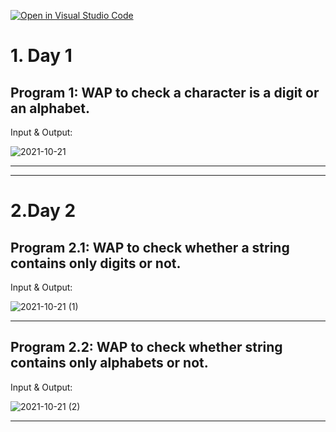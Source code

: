 [![Open in Visual Studio Code](https://classroom.github.com/assets/open-in-vscode-f059dc9a6f8d3a56e377f745f24479a46679e63a5d9fe6f495e02850cd0d8118.svg)](https://classroom.github.com/online_ide?assignment_repo_id=5517692&assignment_repo_type=AssignmentRepo)
# 1. Day 1
## Program 1: WAP to check a character is a digit or an alphabet.
Input & Output:


![2021-10-21](https://user-images.githubusercontent.com/67329015/138268417-fcabf3c3-7b53-4cf5-a77d-a82d143f0907.png)
***
***
# 2.Day 2
## Program 2.1: WAP to check whether a string contains only digits or not.
Input & Output:

![2021-10-21 (1)](https://user-images.githubusercontent.com/67329015/138270473-d15eab55-9e22-4066-a8d3-66de3bc8b3a8.png)
***
## Program 2.2: WAP to check whether string contains only alphabets or not.
Input & Output:

![2021-10-21 (2)](https://user-images.githubusercontent.com/67329015/138271473-74b1ec43-c74b-4b78-b55a-9d7df88b3e76.png)
***
